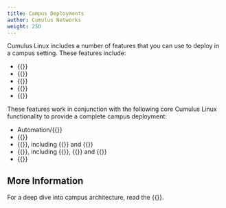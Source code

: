 ```yaml
---
title: Campus Deployments
author: Cumulus Networks
weight: 250
---
```


Cumulus Linux includes a number of features that you can use to deploy in a
campus setting. These features include:

- {{<link url="802.1X-Interfaces" text="802.1X interfaces">}}
- {{<link url="Ethernet-Virtual-Private-Network-EVPN/#inter-subnet-routing" text="Inter-subnet routing">}}
- {{<link url="Power-over-Ethernet-PoE/" text="Power over Ethernet">}}
- {{<link url="TDR-Cable-Diagnostics" text="TDR - time domain reflectometer">}}
- {{<link url="Voice-VLAN">}}

These features work in conjunction with the following core Cumulus Linux functionality to provide a complete campus
deployment:

- Automation/{{<link url="Zero-Touch-Provisioning-ZTP" text="zero touch provisioning">}}
- {{<link url="Switch-Port-Attributes/#port-speed-and-duplex-mode" text="Half duplex mode">}}
- {{<link url="Layer-2">}}, including {{<link url="Link-Layer-Discovery-Protocol" text="LLDP">}} and {{<link url="Multi-Chassis-Link-Aggregation-MLAG" text="MLAG">}}
- {{<link url="Layer-3" text="Layer 3">}}, including {{<link url="Open-Shortest-Path-First-OSPF" text="OSPF">}}, {{<link url="Border-Gateway-Protocol-BGP" text="BGP">}} and {{<link url="Routing#static-multicast-routes" text="multicast">}}
- {{<link url="Buffer-and-Queue-Management" text="QoS">}}

## More Information

For a deep dive into campus architecture, read the {{<exlink url="https://docs.cumulusnetworks.com/guides/campus-architecture-guide" text="campus architecture solution guide">}}.
